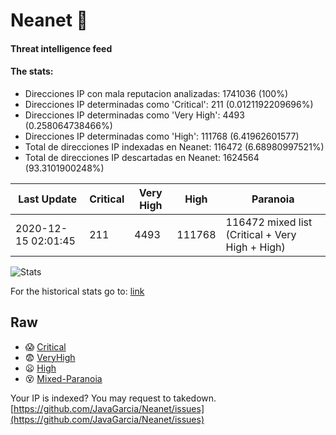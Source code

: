 # Neanet :hocho:
#### Threat intelligence feed
#### The stats:

- Direcciones IP con mala reputacion analizadas: 1741036 (100%)
- Direcciones IP determinadas como 'Critical':  211 (0.0121192209696%)
- Direcciones IP determinadas como 'Very High':  4493 (0.258064738466%)
- Direcciones IP determinadas como 'High':  111768 (6.41962601577)
- Total de direcciones IP indexadas en Neanet:  116472 (6.68980997521%)
- Total de direcciones IP descartadas en Neanet:  1624564 (93.3101900248%)

| Last Update | Critical | Very High | High | Paranoia |
| --- | --- | --- | --- | --- |
| 2020-12-15 02:01:45 | 211 | 4493 | 111768 | 116472 mixed list (Critical + Very High + High)|

![Stats](https://docs.google.com/spreadsheets/d/e/2PACX-1vSnaNMIXVabIpDJjufMlzH7poXnshF3mgd8Is1g9ytUEzVsP5my4Trn8f-xkoLLQ38xpL3HtmUexLo6/pubchart?oid=501124687&format=image)

For the historical stats go to: [link](/stats.csv)
## Raw
- :scream: [Critical](https://raw.githubusercontent.com/JavaGarcia/Neanet/master/blacklists/neanet_critical.txt)
- :fearful: [VeryHigh](https://raw.githubusercontent.com/JavaGarcia/Neanet/master/blacklists/neanet_veryHigh.txtt)
- :frowning: [High](https://raw.githubusercontent.com/JavaGarcia/Neanet/master/blacklists/neanet_high.txt)
- :dizzy_face: [Mixed-Paranoia](https://raw.githubusercontent.com/JavaGarcia/Neanet/master/blacklists/neanet_all.txt)


Your IP is indexed? You may request to takedown. [https://github.com/JavaGarcia/Neanet/issues](https://github.com/JavaGarcia/Neanet/issues)
































































































































































































































































































































































































































































































































































































































































































































































































































































































































































































































































































































































































































































































































































































































































































































































































































































































































































































































































































































































































































































































































































































































































































































































































































































































































































































































































































































































































































































































